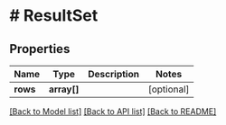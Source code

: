 # # ResultSet

## Properties

Name | Type | Description | Notes
------------ | ------------- | ------------- | -------------
**rows** | **array[]** |  | [optional]

[[Back to Model list]](../../README.md#models) [[Back to API list]](../../README.md#endpoints) [[Back to README]](../../README.md)
